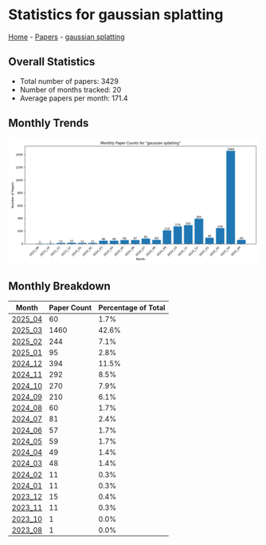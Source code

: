 # Statistics for gaussian splatting

[Home](https://arxcompass.github.io) - [Papers](https://arxcompass.github.io/papers) - [gaussian splatting](https://arxcompass.github.io/papers/gaussian_splatting)

## Overall Statistics

- Total number of papers: 3429
- Number of months tracked: 20
- Average papers per month: 171.4

## Monthly Trends

![Monthly Paper Counts](monthly_stats.png)

## Monthly Breakdown

| Month | Paper Count | Percentage of Total |
| --- | --- | --- |
| [2025_04](./2025_04/papers_1.md) | 60 | 1.7% |
| [2025_03](./2025_03/papers_1.md) | 1460 | 42.6% |
| [2025_02](./2025_02/papers_1.md) | 244 | 7.1% |
| [2025_01](./2025_01/papers_1.md) | 95 | 2.8% |
| [2024_12](./2024_12/papers_1.md) | 394 | 11.5% |
| [2024_11](./2024_11/papers_1.md) | 292 | 8.5% |
| [2024_10](./2024_10/papers_1.md) | 270 | 7.9% |
| [2024_09](./2024_09/papers_1.md) | 210 | 6.1% |
| [2024_08](./2024_08/papers_1.md) | 60 | 1.7% |
| [2024_07](./2024_07/papers_1.md) | 81 | 2.4% |
| [2024_06](./2024_06/papers_1.md) | 57 | 1.7% |
| [2024_05](./2024_05/papers_1.md) | 59 | 1.7% |
| [2024_04](./2024_04/papers_1.md) | 49 | 1.4% |
| [2024_03](./2024_03/papers_1.md) | 48 | 1.4% |
| [2024_02](./2024_02/papers_1.md) | 11 | 0.3% |
| [2024_01](./2024_01/papers_1.md) | 11 | 0.3% |
| [2023_12](./2023_12/papers_1.md) | 15 | 0.4% |
| [2023_11](./2023_11/papers_1.md) | 11 | 0.3% |
| [2023_10](./2023_10/papers_1.md) | 1 | 0.0% |
| [2023_08](./2023_08/papers_1.md) | 1 | 0.0% |
